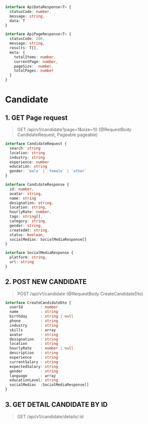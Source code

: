 ```ts
interface ApiDataResponse<T> {
  statusCode: number,
  message: string,
  data: T
}

interface ApiPageResponse<T> {
  statusCode: 200,
  message: string,
  results: T[],
  meta: {
    totalItems: number,
    currentPage: number,
    pageSize:  number,
    totalPages: number
  }
}
```

# Candidate

## 1. GET Page request

> GET /api/v1/candidate?page=1&size=10 (@RequestBody CandidateRequest, Pageable pageable)

```ts
interface CandidateRequest {
  search: string
  location: string
  industry: string
  experience: number
  education: string
  gender: `male` | `female` | `other`
}

interface CandidateResponse {
  id: number,
  avatar: string,
  name: string
  designation: string,
  location: string,
  hourlyRate: number,
  tags: string[],
  category: string,
  gender: string,
  createdAt: string,
  status: boolean,
  socialMedias: SocialMediaResponse[]
}

interface SocialMediaResponse {
  platform: string,
  url: string
}

```

## 2. POST NEW CANDIDATE

> POST /api/v1/candidate (@RequestBody CreateCandidateDto)

```ts
interface CreateCandidateDto {
  userId        : number
  name          : string
  birthday      : string | null
  phone         : string
  industry      : string
  skills        : array
  avatar        : string
  designation   : string
  location      : string
  hourlyRate    : number | null
  description   : string
  experience    : string
  currentSalary : string
  expectedSalary: string
  gender        : string
  language      : array
  educationLevel: string
  socialMedias  :SocialMediaResponse[]
}

```

## 3. GET DETAIL CANDIDATE BY ID
> GET /api/v1/candidate/details/:id

